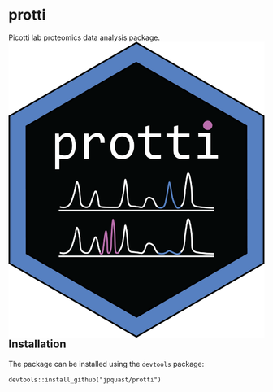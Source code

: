 # protti
Picotti lab proteomics data analysis package. <img src="man/figures/protti_logo.png" align="right" />

## Installation
The package can be installed using the `devtools` package: 
```{r eval = FALSE}
devtools::install_github("jpquast/protti")
```
